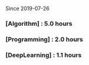 Since 2019-07-26
### [Algorithm] : 5.0 hours

### [Programming] : 2.0 hours

### [DeepLearning] : 1.1 hours

